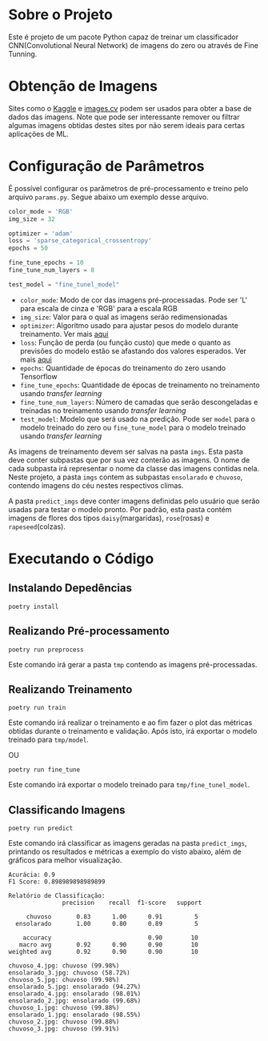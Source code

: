 # Sobre o Projeto

Este é projeto de um pacote Python capaz de treinar um classificador CNN(Convolutional Neural Network) de imagens do zero ou através de Fine Tunning.

# Obtenção de Imagens

Sites como o [Kaggle](https://www.kaggle.com/) e [images.cv](https://images.cv/) podem ser usados para obter a base de dados das imagens. Note que pode ser interessante remover ou filtrar algumas imagens obtidas destes sites por não serem ideais para certas aplicações de ML.

# Configuração de Parâmetros

É possível configurar os parâmetros de pré-processamento e treino pelo arquivo `params.py`. Segue abaixo um exemplo desse arquivo.

```python
color_mode = 'RGB'
img_size = 32

optimizer = 'adam'
loss = 'sparse_categorical_crossentropy'
epochs = 50

fine_tune_epochs = 10
fine_tune_num_layers = 8

test_model = "fine_tunel_model"
```

* `color_mode`: Modo de cor das imagens pré-processadas. Pode ser 'L' para escala de cinza e 'RGB' para a escala RGB
* `img_size`: Valor para o qual as imagens serão redimensionadas
* `optimizer`: Algoritmo usado para ajustar pesos do modelo durante treinamento. Ver mais [aqui](https://keras.io/api/optimizers/)
* `loss`: Função de perda (ou função custo) que mede o quanto as previsões do modelo estão se afastando dos valores esperados. Ver mais [aqui](https://keras.io/api/losses/)
* `epochs`: Quantidade de épocas do treinamento do zero usando Tensorflow
* `fine_tune_epochs`: Quantidade de épocas de treinamento no treinamento usando *transfer learning*
* `fine_tune_num_layers`: Número de camadas que serão descongeladas e treinadas no treinamento usando *transfer learning*
* `test_model`: Modelo que será usado na predição. Pode ser `model` para o modelo treinado do zero ou `fine_tune_model` para o modelo treinado usando *transfer learning*

As imagens de treinamento devem ser salvas na pasta `imgs`. Esta pasta deve conter subpastas que por sua vez conterão as imagens. O nome de cada subpasta irá representar o nome da classe das imagens contidas nela. Neste projeto, a pasta `imgs` contem as subpastas `ensolarado` e `chuvoso`, contendo imagens do céu nestes respectivos climas.

A pasta `predict_imgs` deve conter imagens definidas pelo usuário que serão usadas para testar o modelo pronto. Por padrão, esta pasta contém imagens de flores dos tipos `daisy`(margaridas), `rose`(rosas) e `rapeseed`(colzas).

# Executando o Código

## Instalando Depedências

`poetry install`

## Realizando Pré-processamento

`poetry run preprocess`

Este comando irá gerar a pasta `tmp` contendo as imagens pré-processadas.

## Realizando Treinamento

`poetry run train`

Este comando irá realizar o treinamento e ao fim fazer o plot das métricas obtidas durante o treinamento e validação. Após isto, irá exportar o modelo treinado para `tmp/model`.

OU

`poetry run fine_tune`

Este comando irá exportar o modelo treinado para `tmp/fine_tunel_model`.

## Classificando Imagens

`poetry run predict`

Este comando irá classificar as imagens geradas na pasta `predict_imgs`, printando os resultados e métricas a exemplo do visto abaixo, além de gráficos para melhor visualização.

```
Acurácia: 0.9
F1 Score: 0.898989898989899

Relatório de Classificação:
               precision    recall  f1-score   support

     chuvoso       0.83      1.00      0.91         5
  ensolarado       1.00      0.80      0.89         5

    accuracy                           0.90        10
   macro avg       0.92      0.90      0.90        10
weighted avg       0.92      0.90      0.90        10

chuvoso_4.jpg: chuvoso (99.98%)
ensolarado_3.jpg: chuvoso (58.72%)
chuvoso_5.jpg: chuvoso (99.98%)
ensolarado_5.jpg: ensolarado (94.27%)
ensolarado_4.jpg: ensolarado (98.01%)
ensolarado_2.jpg: ensolarado (99.68%)
chuvoso_1.jpg: chuvoso (99.88%)
ensolarado_1.jpg: ensolarado (98.55%)
chuvoso_2.jpg: chuvoso (99.88%)
chuvoso_3.jpg: chuvoso (99.91%)
```
